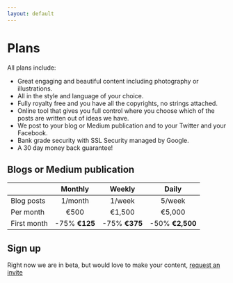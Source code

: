 ```yaml
---
layout: default
---
```


# Plans

All plans include:
- Great engaging and beautiful content including photography or illustrations.
- All in the style and language of your choice.
- Fully royalty free and you have all the copyrights, no strings attached.
- Online tool that gives you full control where you choose which of the posts are written out of ideas we have.
- We post to your blog or Medium publication and to your Twitter and your Facebook.
- Bank grade security with SSL Security managed by Google.
- A 30 day money back guarantee!

## Blogs or Medium publication

|                    | Monthly       | Weekly        | Daily         |
|:----------------- |:-------------:|:-------------:|:-------------:|
| Blog posts         |  1/month      |  1/week       |  5/week       |
| Per month          |  €500         |  €1,500       |  €5,000       |
| First month        | -75% **€125** | -75% **€375** |-50% **€2,500**|

## Sign up

Right now we are in beta, but would love to make your content, [request an invite](mailto:helpdesk@newatoms.com)
